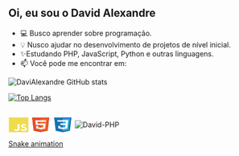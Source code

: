 ## Oi, eu sou o David Alexandre

- 💻 Busco aprender sobre programação.
- 💡 Nusco ajudar no desenvolvimento de projetos de nível inicial.
- ✨Estudando PHP, JavaScript, Python e outras linguagens.
- 📫 Você pode me encontrar em:

![DaviAlexandre GitHub stats](https://github-readme-stats.vercel.app/api?username=DaviAlexandre&show_icons=true&theme=dracula)


[![Top Langs](https://github-readme-stats.vercel.app/api/top-langs/?username=DaviAlexandre&how_icons=true&theme=dracula&layout=compact)](https://github.com/anuraghazra/github-readme-stats)

<div style="display: inline_block"><br>
  <img align="center" alt="David-Js" height="30" width="40" src="https://raw.githubusercontent.com/devicons/devicon/master/icons/javascript/javascript-plain.svg"/>
<img align="center" alt="David-HTML" height="30" width="40" src="https://raw.githubusercontent.com/devicons/devicon/master/icons/html5/html5-original.svg">
  <img align="center" alt="David-CSS" height="30" width="40" src="https://raw.githubusercontent.com/devicons/devicon/master/icons/css3/css3-original.svg">
  <img align="center" alt="David-PHP" height="30" width="40" src="https://cdn.jsdelivr.net/gh/devicons/devicon/icons/php/php-plain.svg">
</div>

[Snake animation](https://github.com/DaviAlexandre/DaviAlexandre/blob/output/github-contribution-grid-snake.svg)
